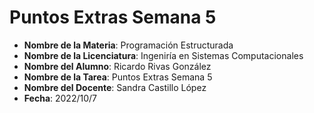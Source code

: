 ﻿Puntos Extras Semana 5
======================

* **Nombre de la Materia**: Programación Estructurada
* **Nombre de la Licenciatura**: Ingeniría en Sistemas Computacionales
* **Nombre del Alumno**: Ricardo Rivas González
* **Nombre de la Tarea**: Puntos Extras Semana 5
* **Nombre del Docente**: Sandra Castillo López
* **Fecha**: 2022/10/7